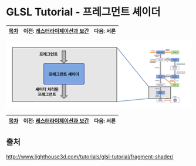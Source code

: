 # GLSL Tutorial - 프레그먼트 셰이더

| [목차](../../README.md) | 이전: [레스터라이제이션과 보간](../07_rasterization/07_rasterization.md) | 다음: 서론 |
| :---------------------- | --------------------------------------------------------: | ---------------------------: |

<p align="center"><img src="../../images/08_fragment_shader/08_fragment_shader1.png" width="700"></p>


| [목차](../../README.md) | 이전: [레스터라이제이션과 보간](../07_rasterization/07_rasterization.md) | 다음: 서론 |
| :---------------------- | --------------------------------------------------------: | ---------------------------: |

## 출처

http://www.lighthouse3d.com/tutorials/glsl-tutorial/fragment-shader/